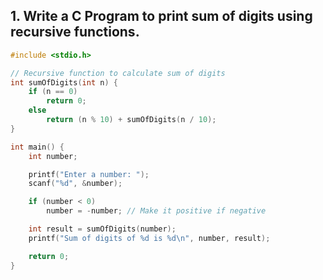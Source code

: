 ## 1.	Write a C Program to print sum of digits using recursive functions.

```c
#include <stdio.h>

// Recursive function to calculate sum of digits
int sumOfDigits(int n) {
    if (n == 0)
        return 0;
    else
        return (n % 10) + sumOfDigits(n / 10);
}

int main() {
    int number;

    printf("Enter a number: ");
    scanf("%d", &number);

    if (number < 0)
        number = -number; // Make it positive if negative

    int result = sumOfDigits(number);
    printf("Sum of digits of %d is %d\n", number, result);

    return 0;
}

```
